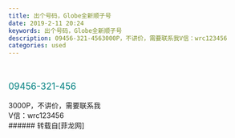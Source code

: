 ```yaml
---
title: 出个号码，Globe全新顺子号
date: 2019-2-11 20:24
keywords: 出个号码，Globe全新顺子号
description: 09456-321-4563000P，不讲价，需要联系我V信：wrc123456
categories: used
---
```

<td class="t_f" id="postmessage_2969708">

<br/>
<br/>
<font size="4"><font color="#008080">09456-321-456</font></font><br/>
<br/>
3000P，不讲价，需要联系我<br/>
V信：wrc123456<br/>
</td>
###### 转载自[菲龙网]
